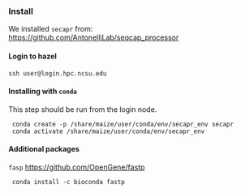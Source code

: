 ### Install

We installed `secapr` from:
https://github.com/AntonelliLab/seqcap_processor


#### Login to hazel
```
ssh user@login.hpc.ncsu.edu
```

#### Installing with `conda`
This step should be run from the login node.
```
 conda create -p /share/maize/user/conda/env/secapr_env secapr
 conda activate /share/maize/user/conda/env/secapr_env
```

#### Additional packages
`fasp` 
https://github.com/OpenGene/fastp

```
 conda install -c bioconda fastp
```
 